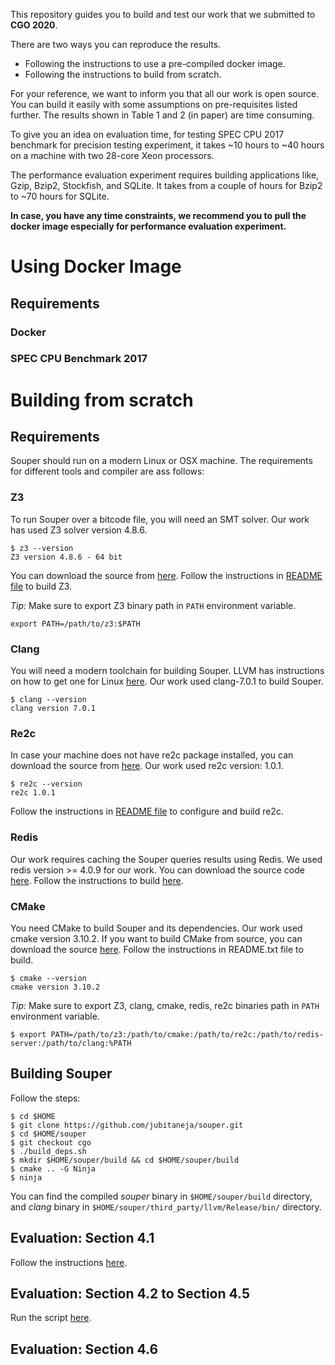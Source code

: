 This repository guides you to build and test
our work that we submitted to **CGO 2020**.

There are two ways you can reproduce the results.
- Following the instructions to use a pre-compiled docker image.
- Following the instructions to build from scratch.

For your reference, we want to inform you that all our work
is open source. You can build it easily with some assumptions
on pre-requisites listed further. The results shown
in Table 1 and 2 (in paper) are time consuming.

To give you an idea on evaluation time, for testing SPEC
CPU 2017 benchmark for precision testing experiment, it
takes ~10 hours to ~40 hours on a machine with two
28-core Xeon processors.

The performance evaluation experiment requires building
applications like, Gzip, Bzip2, Stockfish, and SQLite.
It takes from a couple of hours for Bzip2 to
~70 hours for SQLite.

**In case, you have any time constraints, we recommend
you to pull the docker image especially for performance
evaluation experiment.**

# Using Docker Image

## Requirements

### Docker
### SPEC CPU Benchmark 2017

# Building from scratch

## Requirements

Souper should run on a modern Linux or OSX machine.
The requirements for different tools and compiler
are ass follows:

### Z3
  To run Souper over a bitcode file, you will need an SMT
  solver. Our work has used Z3 solver version 4.8.6. 
  ```
  $ z3 --version
  Z3 version 4.8.6 - 64 bit
  ```
  You can download the source from
  [here](https://github.com/Z3Prover/z3/releases/tag/z3-4.8.6).
  Follow the instructions in
  [README file](https://github.com/Z3Prover/z3#building-z3-using-make-and-gccclang)
  to build Z3.

  *Tip:* Make sure to export Z3 binary path in `PATH` environment variable.
  ```
  export PATH=/path/to/z3:$PATH
  ```

### Clang
  You will need a modern toolchain for building Souper. LLVM
  has instructions on how to get one for Linux
  [here](http://llvm.org/docs/GettingStarted.html#getting-a-modern-host-c-toolchain).
  Our work used clang-7.0.1 to build Souper.

  ```
  $ clang --version
  clang version 7.0.1
  ```

### Re2c
  In case your machine does not have re2c package
  installed, you can download the source from
  [here](https://github.com/skvadrik/re2c/releases/tag/1.0.1).
  Our work used re2c version: 1.0.1.
  ```
  $ re2c --version
  re2c 1.0.1
  ```
  Follow the instructions in [README file](https://github.com/skvadrik/re2c#build)
  to configure and build re2c.

### Redis
  Our work requires caching the Souper queries results using Redis.
  We used redis version >= 4.0.9 for our work. You can download
  the source code [here](https://redis.io/download). Follow the
  instructions to build [here](https://redis.io/download#installation). 

### CMake
  You need CMake to build Souper and its dependencies. Our work
  used cmake version 3.10.2. If you want to build CMake
  from source, you can download the source [here](https://cmake.org/download/).
  Follow the instructions in README.txt file to build.
  ```
  $ cmake --version
  cmake version 3.10.2
  ```
*Tip:* Make sure to export Z3, clang, cmake, redis, re2c binaries path
in `PATH` environment variable.
```
$ export PATH=/path/to/z3:/path/to/cmake:/path/to/re2c:/path/to/redis-server:/path/to/clang:%PATH
```

## Building Souper

Follow the steps:

```
$ cd $HOME
$ git clone https://github.com/jubitaneja/souper.git
$ cd $HOME/souper
$ git checkout cgo
$ ./build_deps.sh
$ mkdir $HOME/souper/build && cd $HOME/souper/build
$ cmake .. -G Ninja
$ ninja
```

You can find the compiled *souper* binary in `$HOME/souper/build` directory,
and *clang* binary in `$HOME/souper/third_party/llvm/Release/bin/` directory.

## Evaluation: Section 4.1

Follow the instructions
[here](https://github.com/jubitaneja/artifact-cgo/tree/master/section-4.1).

## Evaluation: Section 4.2 to Section 4.5

Run the script [here](https://github.com/jubitaneja/artifact-cgo/blob/master/run.sh).

## Evaluation: Section 4.6


